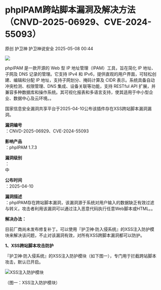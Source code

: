 #  phpIPAM跨站脚本漏洞及解决方法（CNVD-2025-06929、CVE-2024-55093）   
原创 护卫神  护卫神说安全   2025-05-08 00:44  
  
![](https://mmbiz.qpic.cn/mmbiz_png/NV9GjS35LEjcgGwxibZIIEFWURiaHpMIMbbquXbibAl7GiaCDIUbSZnXa6ItRqzgvyLPLbicxAHr1xZF0VD4MKFnmHw/640?wx_fmt=png&from=appmsg "")  
  
phpIPAM 是一款开源的 Web 型 IP 地址管理（IPAM）工具，旨在简化 IP 地址、子网及 DNS 记录的管理。它支持 IPv4 和 IPv6，提供直观的用户界面，可轻松创建、编辑和分配 IP 地址，支持子网划分、掩码计算及 CIDR 表示。系统具备自动冲突检测、权限管理、DNS 集成、设备关联等功能，支持 RESTful API 扩展，并兼容多种数据库和操作系统。其可视化报表和多语言支持，使其适用于中小型企业、数据中心及云环境。。  
  
  
国家信息安全漏洞共享平台于2025-04-10公布该插件存在XSS跨站脚本漏洞漏洞。  
  
**漏洞编号**  
：CNVD-2025-06929、CVE-2024-55093  
  
**影响产品**  
：phpIPAM 1.7.3  
  
**漏洞级别**  
：  
中  
  
**公布时间**  
：2025-04-10  
  
**漏洞描述**  
：phpIPAM存在跨站脚本漏洞，该漏洞源于系统对用户输入的数据缺乏有效过滤与转义，攻击者利用该漏洞可以通过注入恶意代码执行任意Web脚本或HTML。。  
  
  
  
**解决办法：**  
  
目前厂商尚未发布修复补丁。可以使用『护卫神·防入侵系统』的XSS注入防护模块来解决该问题，不止对该漏洞有效，对所有XSS跨脚本漏洞都可以防护。  
  
  
  
**1、XSS跨站脚本攻击防护**  
  
『护卫神·防入侵系统』的XSS注入防护模块（如下图一），专门用于拦截跨站脚本攻击，默认已开启。  
  
  
![XSS注入防护模块](https://mmbiz.qpic.cn/mmbiz_png/NV9GjS35LEjcgGwxibZIIEFWURiaHpMIMbl1PAc0DwbicZNIb4WB91qJclrojmXkDatsELByafibspvpoWicO8pSiaZw/640?wx_fmt=png&from=appmsg "XSS注入防护模块")  
  
（图一：XSS注入防护模块）  
  
  
